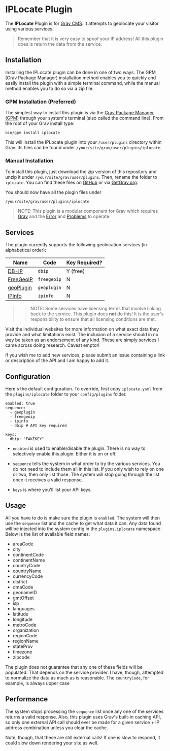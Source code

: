# IPLocate Plugin

The **IPLocate** Plugin is for [Grav CMS](http://github.com/getgrav/grav). It attempts to geolocate your visitor using various services. 

> Remember that it is very easy to spoof your IP address! All this plugin does is return the data from the service.

## Installation

Installing the IPLocate plugin can be done in one of two ways. The GPM (Grav Package Manager) installation method enables you to quickly and easily install the plugin with a simple terminal command, while the manual method enables you to do so via a zip file.

### GPM Installation (Preferred)

The simplest way to install this plugin is via the [Grav Package Manager (GPM)](http://learn.getgrav.org/advanced/grav-gpm) through your system's terminal (also called the command line).  From the root of your Grav install type:

    bin/gpm install iplocate

This will install the IPLocate plugin into your `/user/plugins` directory within Grav. Its files can be found under `/your/site/grav/user/plugins/iplocate`.

### Manual Installation

To install this plugin, just download the zip version of this repository and unzip it under `/your/site/grav/user/plugins`. Then, rename the folder to `iplocate`. You can find these files on [GitHub](https://github.com/Perlkonig/grav-plugin-iplocate) or via [GetGrav.org](http://getgrav.org/downloads/plugins#extras).

You should now have all the plugin files under

    /your/site/grav/user/plugins/iplocate
	
> NOTE: This plugin is a modular component for Grav which requires [Grav](http://github.com/getgrav/grav) and the [Error](https://github.com/getgrav/grav-plugin-error) and [Problems](https://github.com/getgrav/grav-plugin-problems) to operate.

## Services

The plugin currently supports the following geolocation services (in alphabetical order):

| Name | Code | Key Required? | 
| --- | --- | --- |
| [DB-IP](https://www.db-ip.com) | `dbip` | Y (free) |
| [FreeGeoIP](https://freegeoip.net) | `freegeoip` | N |
| [geoPlugin](http://www.geoplugin.com/) | `geoplugin` | N |
| [IPInfo](http://ipinfo.io) | `ipinfo` | N |

>> NOTE: Some services have licensing terms that involve linking back to the service. This plugin does **not** do this! It is the user's responsibility to ensure that all licensing conditions are met.

Visit the individual websites for more information on what exact data they provide and what limitations exist. The inclusion of a service should in no way be taken as an endorsement of any kind. These are simply services I came across doing research. Caveat emptor!

If you wish me to add new services, please submit an issue containing a link or description of the API and I am happy to add it.

## Configuration

Here's the default configuration. To override, first copy `iplocate.yaml` from the `plugins/iplocate` folder to your `config/plugins` folder.

```
enabled: true
sequence:
  - geoplugin
  - freegeoip
  - ipinfo
  - dbip # API key required

keys:
  dbip: "FAKEKEY"
```

  - `enabled` is used to enable/disable the plugin. There is no way to selectively enable this plugin. Either it is on or off.

  - `sequence` tells the system in what order to try the various services. You do not need to include them all in this list. If you only wish to rely on one or two, then only list those. The system will stop going through the list once it receives a valid response.

  - `keys` is where you'll list your API keys.

## Usage

All you have to do is make sure the plugin is `enabled`. The system will then use the `sequence` list and the cache to get what data it can. Any data found will be injected into the system config in the `plugins.iplocate` namespace. Below is the list of available field names:

- areaCode
- city
- continentCode
- continentName
- countryCode
- countryName
- currencyCode
- district
- dmaCode
- geonameID
- gmtOffset
- isp
- languages
- latitude
- longitude
- metroCode
- organization
- regionCode
- regionName
- stateProv
- timezone
- zipcode

The plugin does not guarantee that any one of these fields will be populated. That depends on the service provider. I have, though, attempted to normalize the data as much as is reasonable. The `countryCode`, for example, is always upper case

## Performance

The system stops processing the `sequence` list once any one of the services returns a valid response. Also, this plugin uses Grav's built-in caching API, so only one external API call should ever be made for a given service + IP address combination unless you clear the cache. 

Note, though, that these are still external calls! If one is slow to respond, it could slow down rendering your site as well.
